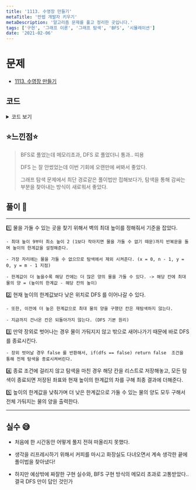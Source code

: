 ```yaml
---
title: '1113. 수영장 만들기'
metaTitle: '만렙 개발자 키우기'
metaDescription: '알고리즘 문제를 풀고 정리한 곳입니다.'
tags: ['구현', '그래프 이론', '그래프 탐색', 'BFS', '시뮬레이션']
date: '2021-02-06'
---
```


# 문제
- [1113. 수영장 만들기](https://www.acmicpc.net/problem/1113)

## 코드

<details><summary> 코드 보기 </summary>

``` java
import java.awt.*;
import java.io.BufferedReader;
import java.io.IOException;
import java.io.InputStreamReader;
import java.util.*;
import java.util.List;

public class Q1113 {
    static int n, m, board[][], dx[] = {-1, 0, 1, 0}, dy[] = {0, 1, 0, -1};
    static boolean existHeight[], existWater[][], visited[][];
    static List<Point> testPool = new ArrayList<>();
    public static void main(String[] args) throws IOException {
        init();
        solution();
    }

    private static void solution() {
        // 물 채우기 :: 둘러싸고 있는 벽 중 가장 낮은 벽이 최대.
        // 각 칸에 채울 수 있는 물의 양 = (최대 양 - 칸의 높이)
        int ans = 0;
        for (int max = 9; max > 1; --max) {
            if(!existHeight[max]) continue;
            int ret = 0;

            for (int x = 1; x < n - 1; x++) {
                for (int y = 1; y < m - 1; y++) {
                    if(existWater[x][y] || board[x][y] >= max)
                        continue;
                    for(int i=0; i<n; ++i)
                        Arrays.fill(visited[i], false);
                    visited[x][y] = true;

                    if(dfs(x, y, max))
                        ret += getDiff(max);
                    testPool = new ArrayList<>();
                }
            }
            ans += ret;
        }
        System.out.println(ans);
    }

    static boolean dfs(int x, int y, int max){
        for (int d = 0; d < 4; d++) {
            int nx = x + dx[d], ny = y + dy[d];
            if(!isBorder(nx, ny)) return false;

            if(existWater[nx][ny] || visited[nx][ny] || board[nx][ny] >= max)
                continue;
            visited[nx][ny] = true;
            if(!dfs(nx, ny, max))
                return false;
        }
        testPool.add(new Point(x, y));
        return true;
    }

    private static int getDiff(int max) {
        int diff = 0;
        for (Point p : testPool) {
            if(existWater[p.x][p.y]) continue;
            existWater[p.x][p.y] = true;
            diff += max - board[p.x][p.y];
        }
        return diff;
    }

    private static boolean isBorder(int x, int y) {
        return (x >= 0 && x < n && y >= 0 && y < m);
    }

    private static void init() throws IOException {
        BufferedReader br = new BufferedReader(new InputStreamReader(System.in));
        StringTokenizer st = new StringTokenizer(br.readLine());
        n = Integer.parseInt(st.nextToken());
        m = Integer.parseInt(st.nextToken());
        board = new int[n][m]; existHeight = new boolean[10];
        existWater = new boolean[n][m];
        visited = new boolean[n][m];
        for (int i = 0; i < n; i++) {
            String line = br.readLine();
            for (int j = 0; j < m; j++) {
                board[i][j] = line.charAt(j) - '0';
                existHeight[board[i][j]] = true;
            }
        }
    }
}
```

</details>

## ⭐️느낀점⭐️
> BFS로 풀었는데 메모리초과, DFS 로 풀었더니 통과.. 띠용
>
> DFS 는 잘 안썼었는데 이번 기회에 오랜만에 써봐서 좋았다.
>
> 그래프 탐색 문제에서 최단 경로같은 풀이법만 접해보다가, 탐색을 통해 감싸는 부분을 찾아내는 방식이 새로워서 좋았다.

## 풀이 📣
<hr/>

1️⃣ 물을 가둘 수 있는 곳을 찾기 위해서 벽의 최대 높이를 정해줘서 기준을 잡았다.

    - 최대 높이 9부터 최소 높이 2 (1보다 작아지면 물을 가둘 수 없기 때문)까지 반복문을 돌며 높이의 한계값을 설정해준다.

    - 가장 자리에는 물을 가둘 수 없으므로 탐색에서 제외 시켜준다. (x = 0, n - 1, y = 0, y = m - 1 지점)

    - 한계값이 더 높을수록 해당 칸에는 더 많은 양의 물을 가둘 수 있다. -> 해당 칸에 최대 물의 양 = (높이의 한계값 - 해당 칸의 높이)

2️⃣ 현재 높이의 한계값보다 낮은 위치로 DFS 를 이어나갈 수 있다.

    - 또한, 이전에 더 높은 한계값으로 최대 물의 양을 구했던 칸은 재탐색하지 않는다.

    - 지금까지 건너온 칸은 되돌아가지 않는다. (DFS 기본 원리)


3️⃣ 만약 장외로 벗어나는 경우 물이 가둬지지 않고 밖으로 새어나가기 때문에 바로 DFS 를 종료시킨다.

    - 장외 벗어날 경우 false 를 반환해서, if(dfs == false) return false  조건을 통해 전체 탐색을 종료시켜버린다.

4️⃣ 종료 조건에 걸리지 않고 탐색을 마친 경우 해당 칸을 리스트로 저장해놓고, 모든 탐색이 종료되면 저장된 좌표와 현재 높이의 한계값의 차를 구해 최종 결과에 더해준다.


5️⃣ 높이의 한계값을 낮춰가며 더 낮은 한계값으로 가둘 수 있는 물의 양도 모두 구해서 전체 가둬지는 물의 양을 출력한다.

<hr/>

## 실수 😅
- 처음에 한 시간동안 어떻게 풀지 전혀 떠올리지 못했다.

- 생각을 리프레시하기 위해서 커피를 마시고 화장실도 다녀오면서 계속 생각한 끝에 풀이법을 찾아냈다!

- 하지만 예상밖에 짜잘한 구현 실수와, BFS 구현 방식의 메모리 초과로 고통받았다.. 결국 DFS 만이 답인 것인가
